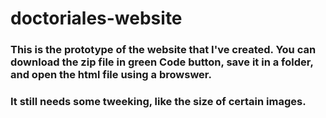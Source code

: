 # doctoriales-website

### This is the prototype of the website that I've created. You can download the zip file in green Code button, save it in a folder, and open the html file using a browswer.
### It still needs some tweeking, like the size of certain images.
